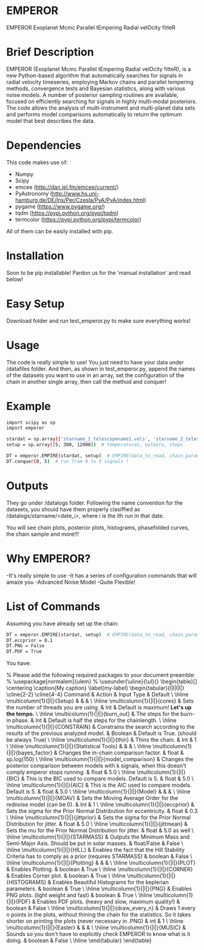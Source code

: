 # EMPEROR
EMPEROR Exoplanet Mcmc Parallel tEmpering Radial velOcity fitteR

# Brief Description

EMPEROR (Exoplanet Mcmc Parallel tEmpering Radial velOcity fitteR), is a new Python-based algorithm that automatically searches for signals in radial velocity timeseries, employing Markov chains and parallel tempering methods, convergence 
tests and Bayesian statistics, along with various noise models.  A number of posterior sampling routines are available, focused on efficiently searching for signals in highly multi-modal posteriors.  The code allows the analysis of multi-instrument and multi-planet data sets and performs model comparisons automatically to return the optimum model that best describes the data.

# Dependencies
This code makes use of:
  - Numpy
  - Scipy
  - emcee (http://dan.iel.fm/emcee/current/)
  - PyAstronomy (http://www.hs.uni-hamburg.de/DE/Ins/Per/Czesla/PyA/PyA/index.html)
  - pygame (https://www.pygame.org/)
  - tqdm (https://pypi.python.org/pypi/tqdm)
  - termcolor (https://pypi.python.org/pypi/termcolor)

All of them can be easily installed with pip.

# Installation
Soon to be pip installable! Pardon us for the 'manual installation' and read below!

# Easy Setup
Download folder and run test_emperor.py to make sure everything works!

# Usage
The code is really simple to use! You just need to have your data under /datafiles folder.
And then, as shown in test_emperor.py, append the names of the datasets you want to use in an array, set the configuration of the chain in another single array, then call the method and conquer!

# Example
```sh
import scipy as sp
import emperor

stardat = sp.array(['starname_1_telescopename1.vels', 'starname_2_telescopename2.vels'])
setup = sp.array([5, 300, 12000])  # temperatures, walkers, steps

DT = emperor.EMPIRE(stardat, setup)  # EMPIRE(data_to_read, chain_parameters)
DT.conquer(0, 5)  # run from 0 to 5 signals !
```

# Outputs
They go under /datalogs folder. Following the name convention for the datasets, you should have them properly clasiffied as /datalogs/starname/<date_i>, where i is the ith run in that date.

You will see chain plots, posterior plots, histograms, phasefolded curves, the chain sample and more!!! 

# Why EMPEROR?

  -It's really simple to use
  -It has a series of configuration commands that will amaze you
  -Advanced Noise Model
  -Quite Flexible!
  
# List of Commands
Assuming  you have already set up the chain:
```sh
DT = emperor.EMPIRE(stardat, setup)  # EMPIRE(data_to_read, chain_parameters)
DT.eccprior = 0.1
DT.PNG = False
DT.PDF = True
```
You have:

% Please add the following required packages to your document preamble:
% \usepackage[normalem]{ulem}
% \useunder{\uline}{\ul}{}
\begin{table}[]
\centering
\caption{My caption}
\label{my-label}
\begin{tabular}{l|l|l|l|}
\cline{2-2} \cline{4-4}
Command                                 & Action                                                                                                                                                 & Input Type  & Default                                        \\ \hline
\multicolumn{1}{|l|}{Setup}             &                                                                                                                                                        &             &                                                \\ \hline
\multicolumn{1}{|l|}{cores}             & Sets the number of threads you are using.                                                                                                              & Int         & Default is maximum! **Let's up the tempo.**    \\ \hline
\multicolumn{1}{|l|}{burn\_out}         & The steps for the burn-in phase.                                                                                                                       & Int         & Default is half the steps for the chainlength. \\ \hline
\multicolumn{1}{|l|}{CONSTRAIN}         & Constrains the search according to the results of the previous analyzed model.                                                                         & Boolean     & Default is True. (should be always True)       \\ \hline
\multicolumn{1}{|l|}{thin}              & Thins the chain.                                                                                                                                       & Int         & 1                                              \\ \hline
\multicolumn{1}{|l|}{Statistical Tools} &                                                                                                                                                        &             &                                                \\ \hline
\multicolumn{1}{|l|}{bayes\_factor}     & Changes the in-chain comparison factor.                                                                                                                & float       & sp.log(150)                                    \\ \hline
\multicolumn{1}{|l|}{model\_comparison} & Changes the posterior comparison between models with k signals, when this doesn't comply emperor stops running.                                        & float       & 5.0                                            \\ \hline
\multicolumn{1}{|l|}{BIC}               & This is the BIC used to compare models. Default is 5.                                                                                                  & float       & 5.0                                            \\ \hline
\multicolumn{1}{|l|}{AIC}               & This is the AIC used to compare models. Default is 5.                                                                                                  & float       & 5.0                                            \\ \hline
\multicolumn{1}{|l|}{Model}             &                                                                                                                                                        &             &                                                \\ \hline
\multicolumn{1}{|l|}{MOAV}              & Sets the Moving Average Order for the rednoise model (can be 0).                                                                                       & Int         & 1                                              \\ \hline
\multicolumn{1}{|l|}{eccprior}          & Sets the sigma for the Prior Normal Distribution for eccentricity.                                                                                     & float       & 0.3                                            \\ \hline
\multicolumn{1}{|l|}{jittprior}         & Sets the sigma for the Prior Normal Distribution for jitter.                                                                                           & float       & 5.0                                            \\ \hline
\multicolumn{1}{|l|}{jittmean}          & Sets the mu for the Prior Normal Distribution for jitter.                                                                                              & float       & 5.0 as well                                    \\ \hline
\multicolumn{1}{|l|}{STARMASS}          & Outputs the Minimum Mass and Semi-Major Axis. Should be put in solar masses.                                                                           & float/False & False                                          \\ \hline
\multicolumn{1}{|l|}{HILL}              & Enables the fact that the Hill Stability Criteria has to comply as a prior (requires STARMASS)                                                         & boolean     & False                                          \\ \hline
\multicolumn{1}{|l|}{Plotting}          &                                                                                                                                                        &             &                                                \\ \hline
\multicolumn{1}{|l|}{PLOT}              & Enables Plotting.                                                                                                                                      & boolean     & True                                           \\ \hline
\multicolumn{1}{|l|}{CORNER}            & Enables Corner plot.                                                                                                                                   & boolean     & True                                           \\ \hline
\multicolumn{1}{|l|}{HISTOGRAMS}        & Enables Beautiful Histograms for the keplerian parameters.                                                                                             & boolean     & True                                           \\ \hline
\multicolumn{1}{|l|}{PNG}               & Enables PNG plots. (light weight and fast)                                                                                                             & boolean     & True                                           \\ \hline
\multicolumn{1}{|l|}{PDF}               & Enables PDF plots. (heavy and slow, maximum quality!)                                                                                                  & boolean     & False                                          \\ \hline
\multicolumn{1}{|l|}{draw\_every\_n}    & Draws 1 every n points in the plots, without thining the chain for the statistics. So it takes shorter on printing the plots (never necessary in .PNG) & int         & 1                                              \\ \hline
\multicolumn{1}{|l|}{Easter}            &                                                                                                                                                        &             &                                                \\ \hline
\multicolumn{1}{|l|}{MUSIC}             & Sounds so you don't have to explicitly check EMPEROR to know what is it doing.                                                                         & boolean     & False                                          \\ \hline
\end{tabular}
\end{table}
